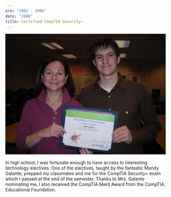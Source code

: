 ```yaml
---
era: "2002 - 2006"
date: "2006"
title: Certified CompTIA Security+
---
```


![CompTIA award with Mrs. G](./comptia.jpg)

In high school, I was fortunate enough to have access to interesting technology
electives. One of the electives, taught by the fantastic Mandy Galante, prepped
my classmates and me for the CompTIA Security+ exam which I passed at the end of
the semester. Thanks to Mrs. Galante nominating me, I also received the CompTIA
Merit Award from the CompTIA Educational Foundation.

